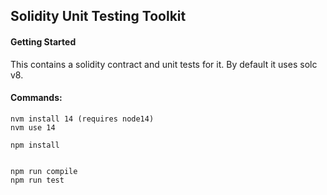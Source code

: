 ## Solidity Unit Testing Toolkit 


#### Getting Started
 
This contains a solidity contract and unit tests for it.  By default it uses solc v8.

#### Commands: 
    nvm install 14 (requires node14)
    nvm use 14

    npm install 
    

    npm run compile 
    npm run test 
